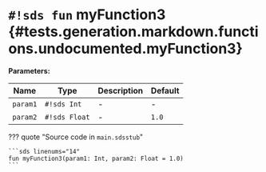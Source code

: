 # `#!sds fun` myFunction3 {#tests.generation.markdown.functions.undocumented.myFunction3}

**Parameters:**

| Name | Type | Description | Default |
|------|------|-------------|---------|
| `param1` | `#!sds Int` | - | - |
| `param2` | `#!sds Float` | - | `1.0` |

??? quote "Source code in `main.sdsstub`"

    ```sds linenums="14"
    fun myFunction3(param1: Int, param2: Float = 1.0)
    ```
